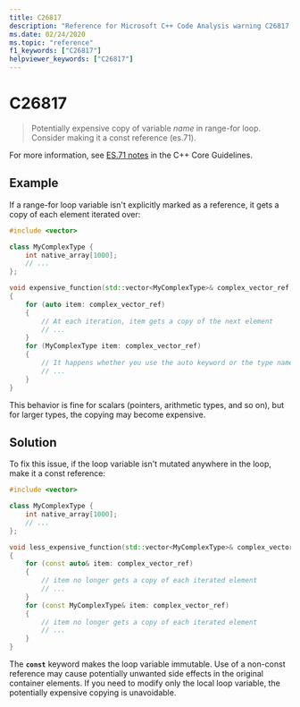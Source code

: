 ```yaml
---
title: C26817
description: "Reference for Microsoft C++ Code Analysis warning C26817 in Visual Studio."
ms.date: 02/24/2020
ms.topic: "reference"
f1_keywords: ["C26817"]
helpviewer_keywords: ["C26817"]
---
```

# C26817

> Potentially expensive copy of variable *name* in range-for loop. Consider making it a const reference (es.71).

For more information, see [ES.71 notes](https://github.com/isocpp/CppCoreGuidelines/blob/master/CppCoreGuidelines.md#note-214) in the C++ Core Guidelines.

## Example

If a range-for loop variable isn't explicitly marked as a reference, it gets a copy of each element iterated over:

```cpp
#include <vector>

class MyComplexType {
    int native_array[1000];
    // ...
};

void expensive_function(std::vector<MyComplexType>& complex_vector_ref)
{
    for (auto item: complex_vector_ref)
    {
        // At each iteration, item gets a copy of the next element
        // ...
    }
    for (MyComplexType item: complex_vector_ref)
    {
        // It happens whether you use the auto keyword or the type name
        // ...
    }
}
```

This behavior is fine for scalars (pointers, arithmetic types, and so on), but for larger types, the copying may become expensive.

## Solution

To fix this issue, if the loop variable isn't mutated anywhere in the loop, make it a const reference:

```cpp
#include <vector>

class MyComplexType {
    int native_array[1000];
    // ...
};

void less_expensive_function(std::vector<MyComplexType>& complex_vector_ref)
{
    for (const auto& item: complex_vector_ref)
    {
        // item no longer gets a copy of each iterated element
        // ...
    }
    for (const MyComplexType& item: complex_vector_ref)
    {
        // item no longer gets a copy of each iterated element
        // ...
    }
}
```

The **`const`** keyword makes the loop variable immutable. Use of a non-const reference may cause potentially unwanted side effects in the original container elements. If you need to modify only the local loop variable, the potentially expensive copying is unavoidable.
